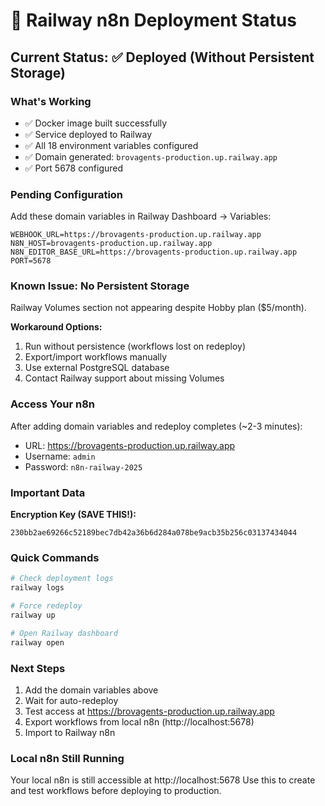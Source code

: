 # 🚂 Railway n8n Deployment Status

## Current Status: ✅ Deployed (Without Persistent Storage)

### What's Working
- ✅ Docker image built successfully
- ✅ Service deployed to Railway
- ✅ All 18 environment variables configured
- ✅ Domain generated: `brovagents-production.up.railway.app`
- ✅ Port 5678 configured

### Pending Configuration
Add these domain variables in Railway Dashboard → Variables:
```
WEBHOOK_URL=https://brovagents-production.up.railway.app
N8N_HOST=brovagents-production.up.railway.app
N8N_EDITOR_BASE_URL=https://brovagents-production.up.railway.app
PORT=5678
```

### Known Issue: No Persistent Storage
Railway Volumes section not appearing despite Hobby plan ($5/month).

**Workaround Options:**
1. Run without persistence (workflows lost on redeploy)
2. Export/import workflows manually
3. Use external PostgreSQL database
4. Contact Railway support about missing Volumes

### Access Your n8n
After adding domain variables and redeploy completes (~2-3 minutes):
- URL: https://brovagents-production.up.railway.app
- Username: `admin`
- Password: `n8n-railway-2025`

### Important Data
**Encryption Key (SAVE THIS!):**
```
230bb2ae69266c52189bec7db42a36b6d284a078be9acb35b256c03137434044
```

### Quick Commands
```bash
# Check deployment logs
railway logs

# Force redeploy
railway up

# Open Railway dashboard
railway open
```

### Next Steps
1. Add the domain variables above
2. Wait for auto-redeploy
3. Test access at https://brovagents-production.up.railway.app
4. Export workflows from local n8n (http://localhost:5678)
5. Import to Railway n8n

### Local n8n Still Running
Your local n8n is still accessible at http://localhost:5678
Use this to create and test workflows before deploying to production.